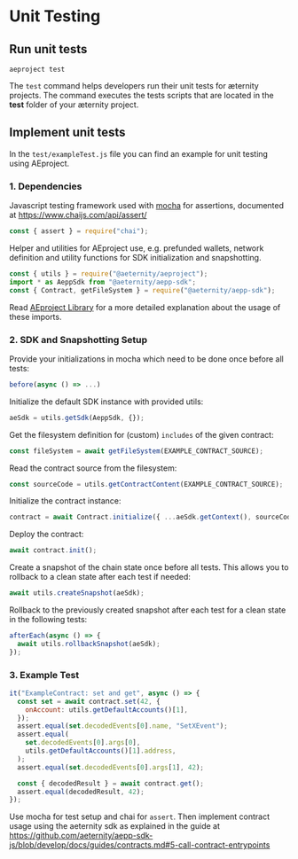# Unit Testing

## Run unit tests

```text
aeproject test
```

The `test` command helps developers run their unit tests for æternity projects. The command executes the tests scripts that are located in the **test** folder of your æternity project.

## Implement unit tests

In the `test/exampleTest.js` file you can find an example for unit testing using AEproject.

### 1. Dependencies

Javascript testing framework used with [mocha](https://mochajs.org/) for assertions, documented at https://www.chaijs.com/api/assert/

```js
const { assert } = require("chai");
```

Helper and utilities for AEproject use, e.g. prefunded wallets, network definition and utility functions for SDK initialization and snapshotting.

```js
const { utils } = require("@aeternity/aeproject");
import * as AeppSdk from "@aeternity/aepp-sdk";
const { Contract, getFileSystem } = require("@aeternity/aepp-sdk");
```

Read [AEproject Library](../lib.md) for a more detailed explanation about the usage of these imports.

### 2. SDK and Snapshotting Setup

Provide your initializations in mocha which need to be done once before all tests:

```js
before(async () => ...)
```

Initialize the default SDK instance with provided utils:

```js
aeSdk = utils.getSdk(AeppSdk, {});
```

Get the filesystem definition for (custom) `includes` of the given contract:

```js
const fileSystem = await getFileSystem(EXAMPLE_CONTRACT_SOURCE);
```

Read the contract source from the filesystem:

```js
const sourceCode = utils.getContractContent(EXAMPLE_CONTRACT_SOURCE);
```

Initialize the contract instance:

```js
contract = await Contract.initialize({ ...aeSdk.getContext(), sourceCode, fileSystem });
```

Deploy the contract:

```js
await contract.init();
```

Create a snapshot of the chain state once before all tests. This allows you to rollback to a clean state after each test if needed:

```js
await utils.createSnapshot(aeSdk);
```

Rollback to the previously created snapshot after each test for a clean state in the following tests:

```js
afterEach(async () => {
  await utils.rollbackSnapshot(aeSdk);
});
```

### 3. Example Test

```javascript
it("ExampleContract: set and get", async () => {
  const set = await contract.set(42, {
    onAccount: utils.getDefaultAccounts()[1],
  });
  assert.equal(set.decodedEvents[0].name, "SetXEvent");
  assert.equal(
    set.decodedEvents[0].args[0],
    utils.getDefaultAccounts()[1].address,
  );
  assert.equal(set.decodedEvents[0].args[1], 42);

  const { decodedResult } = await contract.get();
  assert.equal(decodedResult, 42);
});
```

Use mocha for test setup and chai for `assert`. Then implement contract usage using the aeternity sdk as explained in the guide at https://github.com/aeternity/aepp-sdk-js/blob/develop/docs/guides/contracts.md#5-call-contract-entrypoints
